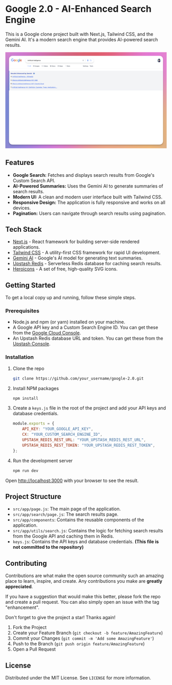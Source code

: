 # Google 2.0 - AI-Enhanced Search Engine

This is a Google clone project built with Next.js, Tailwind CSS, and the Gemini AI. It's a modern search engine that provides AI-powered search results.

![AI Enhanced Search Engine with Gemini AI](/screenshots/ai_enhanced_search_engine_with_gemini_ai.png)

## Features

-   **Google Search:** Fetches and displays search results from Google's Custom Search API.
-   **AI-Powered Summaries:** Uses the Gemini AI to generate summaries of search results.
-   **Modern UI:** A clean and modern user interface built with Tailwind CSS.
-   **Responsive Design:** The application is fully responsive and works on all devices.
-   **Pagination:** Users can navigate through search results using pagination.

## Tech Stack

-   [Next.js](https://nextjs.org/) - React framework for building server-side rendered applications.
-   [Tailwind CSS](https://tailwindcss.com/) - A utility-first CSS framework for rapid UI development.
-   [Gemini AI](https://ai.google.dev/) - Google's AI model for generating text summaries.
-   [Upstash Redis](https://upstash.com/) - Serverless Redis database for caching search results.
-   [Heroicons](https://heroicons.com/) - A set of free, high-quality SVG icons.

## Getting Started

To get a local copy up and running, follow these simple steps.

### Prerequisites

-   Node.js and npm (or yarn) installed on your machine.
-   A Google API key and a Custom Search Engine ID. You can get these from the [Google Cloud Console](https://console.cloud.google.com/).
-   An Upstash Redis database URL and token. You can get these from the [Upstash Console](https://console.upstash.com/).

### Installation

1.  Clone the repo
    ```sh
    git clone https://github.com/your_username/google-2.0.git
    ```
2.  Install NPM packages
    ```sh
    npm install
    ```
3.  Create a `keys.js` file in the root of the project and add your API keys and database credentials.

    ```js
    module.exports = {
        API_KEY: "YOUR_GOOGLE_API_KEY",
        CX: "YOUR_CUSTOM_SEARCH_ENGINE_ID",
        UPSTASH_REDIS_REST_URL: "YOUR_UPSTASH_REDIS_REST_URL",
        UPSTASH_REDIS_REST_TOKEN: "YOUR_UPSTASH_REDIS_REST_TOKEN",
    };
    ```

4.  Run the development server
    ```sh
    npm run dev
    ```

Open [http://localhost:3000](http://localhost:3000) with your browser to see the result.

## Project Structure

-   `src/app/page.js`: The main page of the application.
-   `src/app/search/page.js`: The search results page.
-   `src/app/components`: Contains the reusable components of the application.
-   `src/app/utils/search.js`: Contains the logic for fetching search results from the Google API and caching them in Redis.
-   `keys.js`: Contains the API keys and database credentials. **(This file is not committed to the repository)**

## Contributing

Contributions are what make the open source community such an amazing place to learn, inspire, and create. Any contributions you make are **greatly appreciated**.

If you have a suggestion that would make this better, please fork the repo and create a pull request. You can also simply open an issue with the tag "enhancement".

Don't forget to give the project a star! Thanks again!

1.  Fork the Project
2.  Create your Feature Branch (`git checkout -b feature/AmazingFeature`)
3.  Commit your Changes (`git commit -m 'Add some AmazingFeature'`)
4.  Push to the Branch (`git push origin feature/AmazingFeature`)
5.  Open a Pull Request

## License

Distributed under the MIT License. See `LICENSE` for more information.